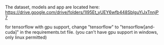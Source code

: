 The dataset, models and app are located here:
https://drive.google.com/drive/folders/1I95Et_yUEY6wfb448SblguYiJxTnnjP7

for tensorflow with gpu support, change "tensorflow" to "tensorflow[and-cuda]" in the requirements.txt file.
(you can't have gpu support in windows, only linux permitted)
